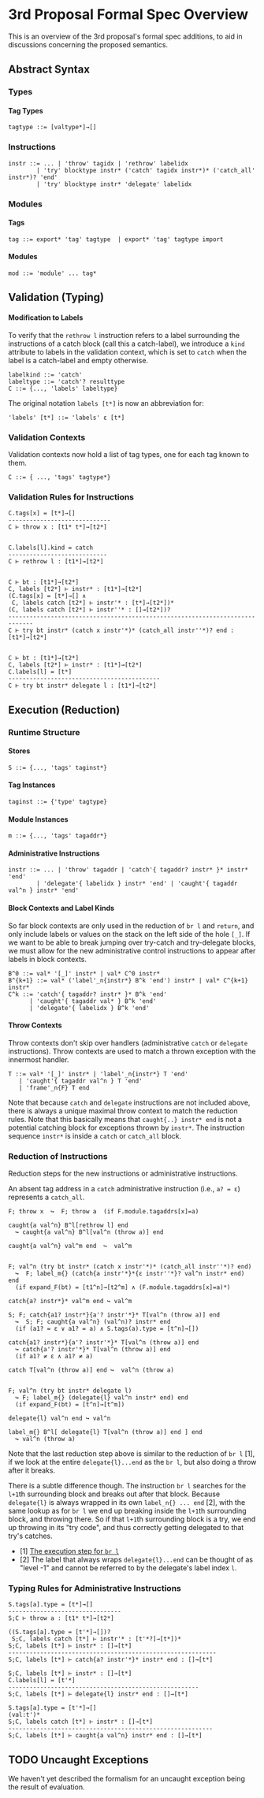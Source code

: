 # 3rd Proposal Formal Spec Overview

This is an overview of the 3rd proposal's formal spec additions, to aid in discussions concerning the proposed semantics.

## Abstract Syntax

### Types

#### Tag Types

```
tagtype ::= [valtype*]→[]
```

### Instructions

```
instr ::= ... | 'throw' tagidx | 'rethrow' labelidx
        | 'try' blocktype instr* ('catch' tagidx instr*)* ('catch_all' instr*)? 'end'
        | 'try' blocktype instr* 'delegate' labelidx
```

### Modules

#### Tags

```
tag ::= export* 'tag' tagtype  | export* 'tag' tagtype import
```

#### Modules

```
mod ::= 'module' ... tag*
```

## Validation (Typing)

#### Modification to Labels

To verify that the `rethrow l` instruction refers to a label surrounding the instructions of a catch block (call this a catch-label), we introduce a `kind` attribute to labels in the validation context, which is set to `catch` when the label is a catch-label and empty otherwise.

```
labelkind ::= 'catch'
labeltype ::= 'catch'? resulttype
C ::= {..., 'labels' labeltype}
```

The original notation `labels [t*]` is now an abbreviation for:

```
'labels' [t*] ::= 'labels' ε [t*]
```

### Validation Contexts

Validation contexts now hold a list of tag types, one for each tag known to them.
```
C ::= { ..., 'tags' tagtype*}
```

### Validation Rules for Instructions


```
C.tags[x] = [t*]→[]
-----------------------------
C ⊢ throw x : [t1* t*]→[t2*]


C.labels[l].kind = catch
----------------------------
C ⊢ rethrow l : [t1*]→[t2*]


C ⊢ bt : [t1*]→[t2*]
C, labels [t2*] ⊢ instr* : [t1*]→[t2*]
(C.tags[x] = [t*]→[] ∧
 C, labels catch [t2*] ⊢ instr'* : [t*]→[t2*])*
(C, labels catch [t2*] ⊢ instr''* : []→[t2*])?
-----------------------------------------------------------------------------
C ⊢ try bt instr* (catch x instr'*)* (catch_all instr''*)? end : [t1*]→[t2*]


C ⊢ bt : [t1*]→[t2*]
C, labels [t2*] ⊢ instr* : [t1*]→[t2*]
C.labels[l] = [t*]
-------------------------------------------
C ⊢ try bt instr* delegate l : [t1*]→[t2*]
```

## Execution (Reduction)

### Runtime Structure

#### Stores

```
S ::= {..., 'tags' taginst*}
```

#### Tag Instances

```
taginst ::= {'type' tagtype}
```

#### Module Instances

```
m ::= {..., 'tags' tagaddr*}
```

#### Administrative Instructions

```
instr ::= ... | 'throw' tagaddr | 'catch'{ tagaddr? instr* }* instr* 'end'
        | 'delegate'{ labelidx } instr* 'end' | 'caught'{ tagaddr val^n } instr* 'end'
```

#### Block Contexts and Label Kinds

So far block contexts are only used in the reduction of `br l` and `return`, and only include labels or values on the stack on the left side of the hole `[_]`. If we want to be able to break jumping over try-catch and try-delegate blocks, we must allow for the new administrative control instructions to appear after labels in block contexts.

```
B^0 ::= val* '[_]' instr* | val* C^0 instr*
B^{k+1} ::= val* ('label'_n{instr*} B^k 'end') instr* | val* C^{k+1} instr*
C^k ::= 'catch'{ tagaddr? instr* }* B^k 'end'
      | 'caught'{ tagaddr val* } B^k 'end'
      | 'delegate'{ labelidx } B^k 'end'
```

#### Throw Contexts

Throw contexts don't skip over handlers (administrative `catch` or `delegate` instructions).
Throw contexts are used to match a thrown exception with the innermost handler.

```
T ::= val* '[_]' instr* | 'label'_n{instr*} T 'end'
   | 'caught'{ tagaddr val^n } T 'end'
   | 'frame'_n{F} T end
```

Note that because `catch` and `delegate` instructions are not included above, there is always a unique maximal throw context to match the reduction rules. Note that this basically means that `caught{..} instr* end` is not a potential catching block for exceptions thrown by `instr*`. The instruction sequence `instr*` is inside a `catch` or `catch_all` block.

### Reduction of Instructions

Reduction steps for the new instructions or administrative instructions.

An absent tag address in a `catch` administrative instruction (i.e., `a? = ε`) represents a `catch_all`.

```
F; throw x  ↪  F; throw a  (if F.module.tagaddrs[x]=a)

caught{a val^n} B^l[rethrow l] end
  ↪ caught{a val^n} B^l[val^n (throw a)] end

caught{a val^n} val^m end  ↪  val^m


F; val^n (try bt instr* (catch x instr'*)* (catch_all instr''*)? end)
  ↪  F; label_m{} (catch{a instr'*}*{ε instr''*}? val^n instr* end) end
  (if expand_F(bt) = [t1^n]→[t2^m] ∧ (F.module.tagaddrs[x]=a)*)

catch{a? instr*}* val^m end ↪ val^m

S; F; catch{a1? instr*}{a'? instr'*}* T[val^n (throw a)] end
  ↪  S; F; caught{a val^n} (val^n)? instr* end
  (if (a1? = ε ∨ a1? = a) ∧ S.tags(a).type = [t^n]→[])

catch{a1? instr*}{a'? instr'*}* T[val^n (throw a)] end
  ↪ catch{a'? instr'*}* T[val^n (throw a)] end
  (if a1? ≠ ε ∧ a1? ≠ a)

catch T[val^n (throw a)] end ↪  val^n (throw a)


F; val^n (try bt instr* delegate l)
  ↪ F; label_m{} (delegate{l} val^n instr* end) end
  (if expand_F(bt) = [t^n]→[t^m])

delegate{l} val^n end ↪ val^n

label_m{} B^l[ delegate{l} T[val^n (throw a)] end ] end
  ↪ val^n (throw a)
```

Note that the last reduction step above is similar to the reduction of `br l` [1], if we look at the entire `delegate{l}...end` as the `br l`, but also doing a throw after it breaks.

There is a subtle difference though. The instruction `br l` searches for the `l+1`th surrounding block and breaks out after that block. Because `delegate{l}` is always wrapped in its own `label_n{} ... end` [2], with the same lookup as for `br l` we end up breaking inside the `l+1`th surrounding block, and throwing there. So if that `l+1`th surrounding block is a try, we end up throwing in its "try code", and thus correctly getting delegated to that try's catches.

- [1] [The execution step for `br l`](https://webassembly.github.io/spec/core/exec/instructions.html#xref-syntax-instructions-syntax-instr-control-mathsf-br-l)  
- [2] The label that always wraps `delegate{l}...end` can be thought of as "level -1" and cannot be referred to by the delegate's label index `l`.

### Typing Rules for Administrative Instructions

```
S.tags[a].type = [t*]→[]
--------------------------------
S;C ⊢ throw a : [t1* t*]→[t2*]

((S.tags[a].type = [t'*]→[])?
 S;C, labels catch [t*] ⊢ instr'* : [t'*?]→[t*])*
S;C, labels [t*] ⊢ instr* : []→[t*]
-----------------------------------------------------------
S;C, labels [t*] ⊢ catch{a? instr'*}* instr* end : []→[t*]

S;C, labels [t*] ⊢ instr* : []→[t*]
C.labels[l] = [t'*]
------------------------------------------------------
S;C, labels [t*] ⊢ delegate{l} instr* end : []→[t*]

S.tags[a].type = [t'*]→[]
(val:t')*
S;C, labels catch [t*] ⊢ instr* : []→[t*]
----------------------------------------------------------
S;C, labels [t*] ⊢ caught{a val^n} instr* end : []→[t*]
```

## TODO Uncaught Exceptions

We haven't yet described the formalism for an uncaught exception being the result of evaluation.
